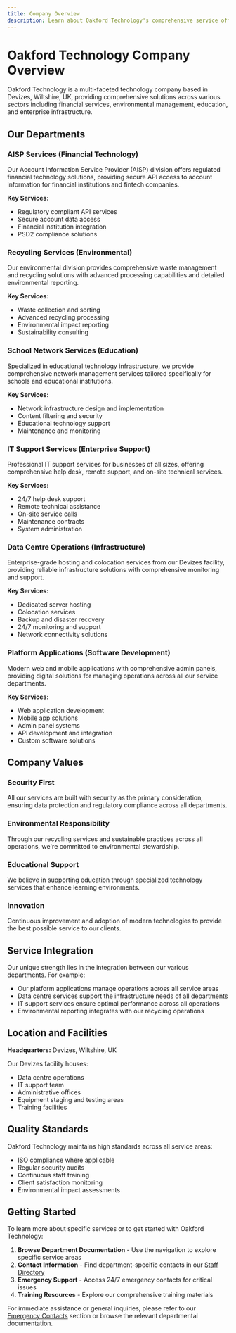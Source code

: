 ```yaml
---
title: Company Overview
description: Learn about Oakford Technology's comprehensive service offerings and departmental structure based in Devizes, UK.
---
```


# Oakford Technology Company Overview

Oakford Technology is a multi-faceted technology company based in Devizes, Wiltshire, UK, providing comprehensive solutions across various sectors including financial services, environmental management, education, and enterprise infrastructure.

## Our Departments

### AISP Services (Financial Technology)
Our Account Information Service Provider (AISP) division offers regulated financial technology solutions, providing secure API access to account information for financial institutions and fintech companies.

**Key Services:**
- Regulatory compliant API services
- Secure account data access
- Financial institution integration
- PSD2 compliance solutions

### Recycling Services (Environmental)
Our environmental division provides comprehensive waste management and recycling solutions with advanced processing capabilities and detailed environmental reporting.

**Key Services:**
- Waste collection and sorting
- Advanced recycling processing
- Environmental impact reporting
- Sustainability consulting

### School Network Services (Education)
Specialized in educational technology infrastructure, we provide comprehensive network management services tailored specifically for schools and educational institutions.

**Key Services:**
- Network infrastructure design and implementation
- Content filtering and security
- Educational technology support
- Maintenance and monitoring

### IT Support Services (Enterprise Support)
Professional IT support services for businesses of all sizes, offering comprehensive help desk, remote support, and on-site technical services.

**Key Services:**
- 24/7 help desk support
- Remote technical assistance
- On-site service calls
- Maintenance contracts
- System administration

### Data Centre Operations (Infrastructure)
Enterprise-grade hosting and colocation services from our Devizes facility, providing reliable infrastructure solutions with comprehensive monitoring and support.

**Key Services:**
- Dedicated server hosting
- Colocation services
- Backup and disaster recovery
- 24/7 monitoring and support
- Network connectivity solutions

### Platform Applications (Software Development)
Modern web and mobile applications with comprehensive admin panels, providing digital solutions for managing operations across all our service departments.

**Key Services:**
- Web application development
- Mobile app solutions
- Admin panel systems
- API development and integration
- Custom software solutions

## Company Values

### Security First
All our services are built with security as the primary consideration, ensuring data protection and regulatory compliance across all departments.

### Environmental Responsibility
Through our recycling services and sustainable practices across all operations, we're committed to environmental stewardship.

### Educational Support
We believe in supporting education through specialized technology services that enhance learning environments.

### Innovation
Continuous improvement and adoption of modern technologies to provide the best possible service to our clients.

## Service Integration

Our unique strength lies in the integration between our various departments. For example:
- Our platform applications manage operations across all service areas
- Data centre services support the infrastructure needs of all departments
- IT support services ensure optimal performance across all operations
- Environmental reporting integrates with our recycling operations

## Location and Facilities

**Headquarters:** Devizes, Wiltshire, UK

Our Devizes facility houses:
- Data centre operations
- IT support team
- Administrative offices
- Equipment staging and testing areas
- Training facilities

## Quality Standards

Oakford Technology maintains high standards across all service areas:
- ISO compliance where applicable
- Regular security audits
- Continuous staff training
- Client satisfaction monitoring
- Environmental impact assessments

## Getting Started

To learn more about specific services or to get started with Oakford Technology:

1. **Browse Department Documentation** - Use the navigation to explore specific service areas
2. **Contact Information** - Find department-specific contacts in our [Staff Directory](/internal/staff-directory/)
3. **Emergency Support** - Access 24/7 emergency contacts for critical issues
4. **Training Resources** - Explore our comprehensive training materials

For immediate assistance or general inquiries, please refer to our [Emergency Contacts](/internal/emergency/) section or browse the relevant departmental documentation.